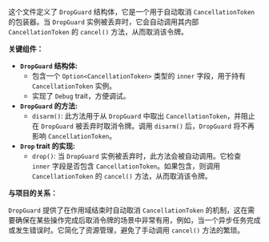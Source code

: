 这个文件定义了 `DropGuard` 结构体，它是一个用于自动取消 `CancellationToken` 的包装器。当 `DropGuard` 实例被丢弃时，它会自动调用其内部 `CancellationToken` 的 `cancel()` 方法，从而取消该令牌。

**关键组件：**

*   **`DropGuard` 结构体:**
    *   包含一个 `Option<CancellationToken>` 类型的 `inner` 字段，用于持有 `CancellationToken` 实例。
    *   实现了 `Debug` trait，方便调试。
*   **`DropGuard` 的方法:**
    *   `disarm()`:  此方法用于从 `DropGuard` 中取出 `CancellationToken`，并阻止在 `DropGuard` 被丢弃时取消令牌。调用 `disarm()` 后，`DropGuard` 将不再影响 `CancellationToken`。
*   **`Drop` trait 的实现:**
    *   `drop()`:  当 `DropGuard` 实例被丢弃时，此方法会被自动调用。它检查 `inner` 字段是否包含 `CancellationToken`。如果包含，则调用 `CancellationToken` 的 `cancel()` 方法，从而取消该令牌。

**与项目的关系：**

`DropGuard` 提供了在作用域结束时自动取消 `CancellationToken` 的机制，这在需要确保在某些操作完成后取消令牌的场景中非常有用，例如，当一个异步任务完成或发生错误时。它简化了资源管理，避免了手动调用 `cancel()` 方法的繁琐。
